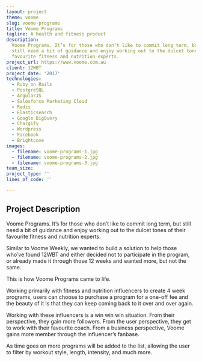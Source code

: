 ```yaml
---
layout: project
theme: voome
slug: voome-programs
title: Voome Programs
tagline: A health and fitness product
description:
  Voome Programs. It’s for those who don’t like to commit long term, but
  still need a bit of guidance and enjoy working out to the dulcet tones of their
  favourite fitness and nutrition experts.
project_url: https://www.voome.com.au
client: 12WBT
project_date: '2017'
technologies:
  - Ruby on Rails
  - PostgreSQL
  - AngularJS
  - Salesforce Marketing Cloud
  - Redis
  - Elasticsearch
  - Google BigQuery
  - Chargify
  - Wordpress
  - Facebook
  - Brightcove
images:
  - filename: voome-programs-1.jpg
  - filename: voome-programs-2.jpg
  - filename: voome-programs-3.jpg
team_size:
project_type: ''
lines_of_code: ''

---
```


## Project Description

Voome Programs. It’s for those who don’t like to commit long term, but still need a bit of guidance and enjoy working out to the dulcet tones of their favourite fitness and nutrition experts.

Similar to Voome Weekly, we wanted to build a solution to help those who’ve found 12WBT and either decided not to participate in the program, or already made it through those 12 weeks and wanted more, but not the same.

This is how Voome Programs came to life.

Working primarily with fitness and nutrition influencers to create 4 week programs, users can choose to purchase a program for a one-off fee and the beauty of it is that they can keep coming back to it over and over again.

Working with these influencers is a win win win situation. From their perspective, they gain more followers. From the user perspective, they get to work with their favourite coach. From a business perspective, Voome gains more member through the influencer’s fanbase.

As time goes on more programs will be added to the list, allowing the user to filter by workout style, length, intensity, and much more.
